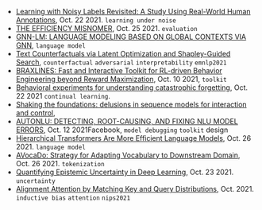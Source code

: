 
- [Learning with Noisy Labels Revisited: A Study Using Real-World Human Annotations](https://arxiv.org/pdf/2110.12088.pdf), Oct. 22 2021. `learning under noise`
- [THE EFFICIENCY MISNOMER](https://arxiv.org/pdf/2110.12894.pdf), Oct. 25 2021. `evaluation`
- [GNN-LM: LANGUAGE MODELING BASED ON GLOBAL CONTEXTS VIA GNN](https://arxiv.org/pdf/2110.08743.pdf), `language model`
- [Text Counterfactuals via Latent Optimization and Shapley-Guided Search](https://arxiv.org/pdf/2110.11589.pdf), `counterfactual` `adversarial` `interpretability` `emnlp2021`
- [BRAXLINES: Fast and Interactive Toolkit for RL-driven Behavior Engineering beyond Reward Maximization](https://arxiv.org/pdf/2110.04686.pdf), Oct. 10 2021, `toolkit`
- [Behavioral experiments for understanding catastrophic forgetting](https://arxiv.org/pdf/2110.10570.pdf), Oct. 22 2021 `continual learning`.
- [Shaking the foundations: delusions in sequence models for interaction and control](https://arxiv.org/pdf/2110.10819.pdf), 
- [AUTONLU: DETECTING, ROOT-CAUSING, AND FIXING NLU MODEL ERRORS](https://arxiv.org/pdf/2110.06384.pdf), Oct. 12 2021Facebook, `model debugging` `toolkit` design
- [Hierarchical Transformers Are More Efficient Language Models](https://arxiv.org/pdf/2110.13711.pdf), Oct. 26 2021. `language model`
- [AVocaDo: Strategy for Adapting Vocabulary to Downstream Domain](https://arxiv.org/pdf/2110.13434.pdf), Oct. 26 2021. `tokenization`
- [Quantifying Epistemic Uncertainty in Deep Learning](https://arxiv.org/pdf/2110.12122.pdf), Oct. 23 2021. `uncertainty`
- [Alignment Attention by Matching Key and Query Distributions](https://arxiv.org/pdf/2110.12567.pdf), Oct. 2021. `inductive bias` `attention` `nips2021`
